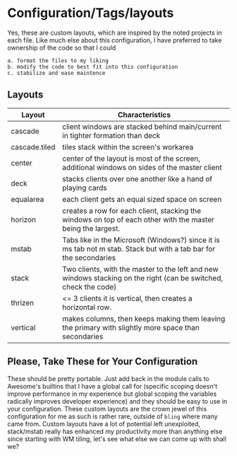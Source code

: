 # Configuration/Tags/layouts

Yes, these are custom layouts, which are inspired by the noted projects in each
file. Like much else about this configuration, I have preferred to take
ownership of the code so that I could

    a. format the files to my liking
    b. modify the code to best fit into this configuration
    c. stabilize and ease maintence

## Layouts

| Layout        | Characteristics                                                                                                   |
| ------------- | ----------------------------------------------------------------------------------------------------------------- |
| cascade       | client windows are stacked behind main/current in tighter formation than deck                                     |
| cascade.tiled | tiles stack within the screen's workarea                                                                          |
| center        | center of the layout is most of the screen, additional windows on sides of the master client                      |
| deck          | stacks clients over one another like a hand of playing cards                                                      |
| equalarea     | each client gets an equal sized space on screen                                                                   |
| horizon       | creates a row for each client, stacking the windows on top of each other with the master being the largest.       |
| mstab         | Tabs like in the Microsoft (Windows?) since it is ms tab not m stab. Stack but with a tab bar for the secondaries |
| stack         | Two clients, with the master to the left and new windows stacking on the right (can be switched, check the code)  |
| thrizen       | <= 3 clients it is vertical, then creates a horizontal row.                                                       |
| vertical      | makes columns, then keeps making them leaving the primary with slightly more space than secondaries               |

## Please, Take These for Your Configuration

These should be pretty portable. Just add back in the module calls to Awesome's builtins that I have a global call for (specific scoping doesn't improve performance in my experience but global scoping the variables radically improves developer experience) and they should be easy to use in your configuration. These custom layouts are the crown jewel of this configuration for me as such is rather rare, outside of `bling` where many came from. Custom layouts have a lot of potential left unexploited, stack/mstab really has enhanced my productivity more than anything else since starting with WM tiling, let's see what else we can come up with shall we?
